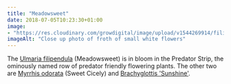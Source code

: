 ```yaml
---
title: "Meadowsweet"
date: 2018-07-05T10:23:30+01:00
image: 
- "https://res.cloudinary.com/growdigital/image/upload/v1544269914/filipendula-29288954298.jpg"
imageAlt: "Close up photo of froth of small white flowers"
---
```


The [Ulmaria filipendula](https://www.pfaf.org/user/Plant.aspx?LatinName=filipendula+ulmaria) (Meadowsweet) is in bloom in the Predator Strip, the ominously named row of predator friendly flowering plants. The other two are [Myrrhis odorata](https://pfaf.org/user/plant.aspx?latinname=Myrrhis+odorata) (Sweet Cicely) and [Brachyglottis 'Sunshine'](https://www.rhs.org.uk/Plants/86133/i-Brachyglottis-i-(Dunedin-Group)-Sunshine/Details).

